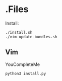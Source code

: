 # .Files

Install:
```
./install.sh
./vim-update-bundles.sh
```

## Vim

YouCompleteMe

```
python3 install.py
```
